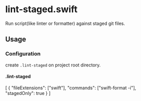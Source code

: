 # lint-staged.swift

Run script(like linter or formatter) against staged git files.

## Usage

### Configuration

create `.lint-staged` on project root directory.

#### .lint-staged

[
    {
        "fileExtensions": ["swift"],
        "commands": ["swift-format -i"],
        "stagedOnly": true
    }
]
